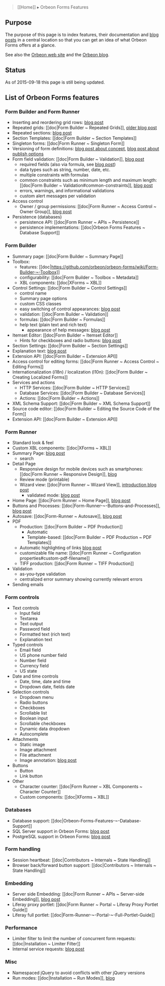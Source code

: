 > [[Home]] ▸ Orbeon Forms Features

## Purpose

The purpose of this page is to index features, their documentation and [blog posts](http://blog.orbeon.com/) in a central location so that you can get an idea of what Orbeon Forms offers at a glance.

See also the [Orbeon web site](http://www.orbeon.com/) and the [Orbeon blog](http://blog.orbeon.com/).

## Status

As of 2015-09-18 this page is still being updated.

## List of Orbeon Forms features

### Form Builder and Form Runner

- Inserting and reordering grid rows: [blog post](http://blog.orbeon.com/2013/11/inserting-and-reordering-grid-rows.html)
- Repeated grids: [[doc|Form Builder ~ Repeated Grids]], [older blog post](http://blog.orbeon.com/2012/04/support-for-repeats-lands-in-form.html)
- Repeated sections: [blog post](http://blog.orbeon.com/2014/01/repeated-sections.html)
- Section Templates: [[doc|Form Builder ~ Section Templates]]
- Singleton forms: [[doc|Form Runner ~ Singleton Form]]
- Versioning of form definitions: [blog post about concept](http://blog.orbeon.com/2014/02/form-versioning.html), [blog post about publish options](http://blog.orbeon.com/2015/01/choosing-best-versioning-option-when.html)
- Form field validation: [[doc|Form Builder ~ Validation]], [blog post](http://blog.orbeon.com/2013/07/enhanced-validation-in-form-builder-and.html)
    - required fields (also via formula, see [blog post](http://blog.orbeon.com/2014/09/control-required-values-with-formulas.html))
    - data types such as string, number, date, etc.
    - multiple constraints with formulas
    - common constraints such as minimum length and maximum length: [[doc|Form Builder ~ Validation#common-constraints]], [blog post](http://blog.orbeon.com/2015/07/how-common-constraints-work.html)
    - errors, warnings, and informational validations
    - custom alert messages per validation
- Access control
    - Owner / group permissions: [[doc|Form Runner ~ Access Control ~ Owner Group]], [blog post](http://blog.orbeon.com/2013/09/ownergroup-based-permissions-aka-see.html)
- Persistence (databases)
    - persistence API: [[doc|Form Runner ~ APIs ~ Persistence]]
    - persistence implementations: [[doc|Orbeon Forms Features ~ Database Support]]

### Form Builder

- Summary page: [[doc|Form Builder ~ Summary Page]]
- Toolbox:
    - features: [[doc|https://github.com/orbeon/orbeon-forms/wiki/Form-Builder-~-Toolbox]]
    - configurability: [[doc|Form Builder ~ Toolbox ~ Metadata]]
    - XBL components: [[doc|XForms ~ XBL]]
- Control Settings: [[doc|Form Builder ~ Control Settings]]
    - control name
    - Summary page options
    - custom CSS classes
    - easy switching of control appearances: [blog post](http://blog.orbeon.com/2015/06/how-new-form-builder-appearance.html)
    - validation: [[doc|Form Builder ~ Validation]]
    - formulas: [[doc|Form Builder ~ Formulas]]
    - help text (plain text and rich text)
        - appearance of help messages: [blog post](http://blog.orbeon.com/2014/01/improving-how-we-show-help-messages.html)
- Itemset Editor: [[doc|Form Builder ~ Itemset Editor]]
    - Hints for checkboxes and radio buttons: [blog post](http://blog.orbeon.com/2014/02/hints-for-checkboxes-and-radio-buttons.html)
- Section Settings: [[doc|Form Builder ~ Section Settings]]
- Explanation text: [blog post](http://blog.orbeon.com/2015/04/adding-explanatory-text-to-your-forms.html)
- Extension API: [[doc|Form Builder ~ Extension API]]
- Access control for editing forms: [[doc|Form Runner ~ Access Control ~ Editing Forms]]
- Internationalization (i18n) / localization (l10n): [[doc|Form Builder ~ Creating Localized Forms]]
- Services and actions
    - HTTP Services: [[doc|Form Builder ~ HTTP Services]]
    - Database Services: [[doc|Form Builder ~ Database Services]]
    - Actions: [[doc|Form Builder ~ Actions]]
- XML Schema Support: [[doc|Form Builder ~ XML Schema Support]]
- Source code editor: [[doc|Form Builder ~ Editing the Source Code of the Form]]
- Extension API: [[doc|Form Builder ~ Extension API]]

### Form Runner

- Standard look & feel
- Custom XBL components: [[doc|XForms ~ XBL]]
- Summary Page: [blog post](http://blog.orbeon.com/2014/06/the-form-builder-summary-page-and-form.html)
    - search
- Detail Page
    - Responsive design for mobile devices such as smartphones: [[doc|Form Runner ~ Responsive Design]], [blog](http://blog.orbeon.com/2015/08/responsive-design.html)
    - Review mode (printable)
    - Wizard view: [[doc|Form Runner ~ Wizard View]], [introduction blog post](http://blog.orbeon.com/2012/12/form-runner-wizard-view.html)
        - validated mode: [blog post](http://blog.orbeon.com/2015/03/new-wizard-validated-mode.html)
- Home Page: [[doc|Form Runner ~ Home Page]], [blog post](http://blog.orbeon.com/2014/06/the-form-builder-summary-page-and-form.html)
- Buttons and Processes: [[doc|Form-Runner-~-Buttons-and-Processes]], [blog post](http://blog.orbeon.com/2013/04/more-powerful-buttons.html)
- Autosave: [[doc|Form-Runner ~ Autosave]], [blog post](http://blog.orbeon.com/2013/10/autosave.html)
- PDF
    - Production: [[doc|Form Builder ~ PDF Production]]
        - Automatic
        - Template-based: [[doc|Form Builder ~ PDF Production ~ PDF Templates]]
    - Automatic highlighting of links [blog post](http://blog.orbeon.com/2015/04/automatic-web-links-in-pdf-files.html)
    - customizable file name: [[doc|Form Runner ~ Configuration properties#custom-pdf-filename]]
    - TIFF production: [[doc|Form Runner ~ TIFF Production]]
- Validation
    - as-you-type validation
    - centralized error summary showing currently relevant errors
- Sending emails

### Form controls

- Text controls
    - Input field
    - Textarea
    - Text output
    - Password field
    - Formatted text (rich text)
    - Explanation text
- Typed controls
    - Email field
    - US phone number field
    - Number field
    - Currency field
    - US state
- Date and time controls
    - Date, time, date and time
    - Dropdown date, fields date
- Selection controls
    - Dropdown menu
    - Radio buttons
    - Checkboxes
    - Scrollable list
    - Boolean input
    - Scrollable checkboxes
    - Dynamic data dropdown
    - Autocomplete
- Attachments
    - Static image
    - Image attachment
    - File attachment
    - Image annotation: [blog post](http://blog.orbeon.com/2013/08/new-image-annotation-control.html)
- Buttons
    - Button
    - Link button
- Other
    - Character counter: [[doc|Form Runner ~ XBL Components ~ Character Counter]]
    - Custom components: [[doc|XForms ~ XBL]]

### Databases

- Database support: [[doc|Orbeon-Forms-Features-~-Database-Support]]
- SQL Server support in Orbeon Forms: [blog post](http://blog.orbeon.com/2014/05/sql-server-support-in-orbeon-forms.html)
- PostgreSQL support in Orbeon Forms: [blog post](http://blog.orbeon.com/2014/12/postgresql-support-in-orbeon-forms.html)

### Form handling

- Session heartbeat: [[doc|Contributors ~ Internals ~ State Handling]]
- Browser back/forward button support: [[doc|Contributors ~ Internals ~ State Handling]]

### Embedding

- Server side Embedding: [[doc|Form Runner ~ APIs ~ Server-side Embedding]], [blog post](http://blog.orbeon.com/2014/09/embedding-support-in-orbeon-forms-47.html)
- Liferay proxy portlet: [[doc|Form Runner ~ Portal ~ Liferay Proxy Portlet Guide]]
- Liferay full portlet: [[doc|Form-Runner-~-Portal-~-Full-Portlet-Guide]]

### Performance

- Limiter filter to limit the number of concurrent form requests: [[doc|Installation ~ Limiter Filter]]
- Internal service requests: [blog post](http://blog.orbeon.com/2015/01/saying-goodbye-to-internal-http.html)

### Misc

- Namespaced jQuery to avoid conflicts with other jQuery versions
- Run modes: [[doc|Installation ~ Run Modes]], [blog](http://blog.orbeon.com/2012/05/run-modes.html)